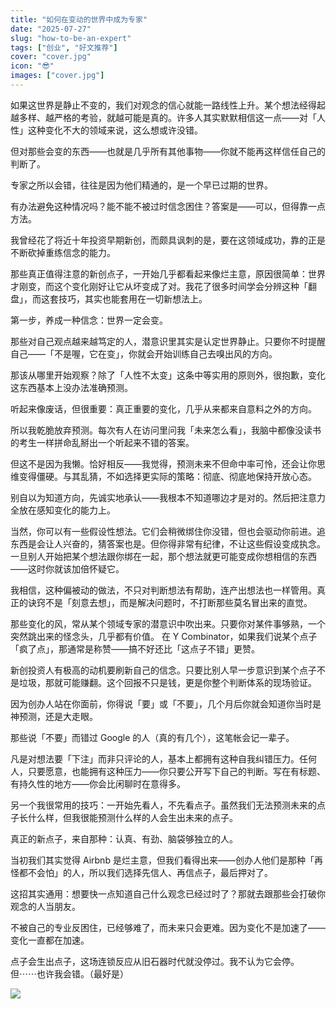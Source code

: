 ```yaml
---
title: "如何在变动的世界中成为专家"
date: "2025-07-27"
slug: "how-to-be-an-expert"
tags: ["创业", "好文推荐"]
cover: "cover.jpg"
icon: "😎"
images: ["cover.jpg"]
---
```

如果这世界是静止不变的，我们对观念的信心就能一路线性上升。某个想法经得起越多样、越严格的考验，就越可能是真的。许多人其实默默相信这一点——对「人性」这种变化不大的领域来说，这么想或许没错。



但对那些会变的东西——也就是几乎所有其他事物——你就不能再这样信任自己的判断了。



专家之所以会错，往往是因为他们精通的，是一个早已过期的世界。



有办法避免这种情况吗？能不能不被过时信念困住？答案是——可以，但得靠一点方法。



我曾经花了将近十年投资早期新创，而颇具讽刺的是，要在这领域成功，靠的正是不断砍掉重练信念的能力。



那些真正值得注意的新创点子，一开始几乎都看起来像烂主意，原因很简单：世界才刚变，而这个变化刚好让它从坏变成了对。我花了很多时间学会分辨这种「翻盘」，而这套技巧，其实也能套用在一切新想法上。



第一步，养成一种信念：世界一定会变。



那些对自己观点越来越笃定的人，潜意识里其实是认定世界静止。只要你不时提醒自己——「不是喔，它在变」，你就会开始训练自己去嗅出风的方向。



那该从哪里开始观察？除了「人性不太变」这条中等实用的原则外，很抱歉，变化这东西基本上没办法准确预测。



听起来像废话，但很重要：真正重要的变化，几乎从来都来自意料之外的方向。



所以我乾脆放弃预测。每次有人在访问里问我「未来怎么看」，我脑中都像没读书的考生一样拼命乱掰出一个听起来不错的答案。



但这不是因为我懒。恰好相反——我觉得，预测未来不但命中率可怜，还会让你思维变得僵硬。与其乱猜，不如选择更实际的策略：彻底、彻底地保持开放心态。



别自以为知道方向，先诚实地承认——我根本不知道哪边才是对的。然后把注意力全放在感知变化的能力上。



当然，你可以有一些假设性想法。它们会稍微绑住你没错，但也会驱动你前进。追东西是会让人兴奋的，猜答案也是。但你得非常有纪律，不让这些假设变成执念。
一旦别人开始把某个想法跟你绑在一起，那个想法就更可能变成你想相信的东西——这时你就该加倍怀疑它。



我相信，这种偏被动的做法，不只对判断想法有帮助，连产出想法也一样管用。真正的诀窍不是「刻意去想」，而是解决问题时，不打断那些莫名冒出来的直觉。



那些变化的风，常从某个领域专家的潜意识中吹出来。只要你对某件事够熟，一个突然跳出来的怪念头，几乎都有价值。
在 Y Combinator，如果我们说某个点子「疯了点」，那通常是称赞——搞不好还比「这点子不错」更赞。



新创投资人有极高的动机要刷新自己的信念。只要比别人早一步意识到某个点子不是垃圾，那就可能赚翻。这个回报不只是钱，更是你整个判断体系的现场验证。



因为创办人站在你面前，你得说「要」或「不要」，几个月后你就会知道你当时是神预测，还是大走眼。



那些说「不要」而错过 Google 的人（真的有几个），这笔帐会记一辈子。



凡是对想法要「下注」而非只评论的人，基本上都拥有这种自我纠错压力。任何人，只要愿意，也能拥有这种压力——你只要公开写下自己的判断。写在有标题、有持久性的地方——你会比闲聊时在意得多。



另一个我很常用的技巧：一开始先看人，不先看点子。虽然我们无法预测未来的点子长什么样，但我很能预测什么样的人会生出未来的点子。



真正的新点子，来自那种：认真、有劲、脑袋够独立的人。



当初我们其实觉得 Airbnb 是烂主意，但我们看得出来——创办人他们是那种「再怪都不会怕」的人，所以我们选择先信人、再信点子，最后押对了。



这招其实通用：想要快一点知道自己什么观念已经过时了？那就去跟那些会打破你观念的人当朋友。



不被自己的专业反困住，已经够难了，而未来只会更难。因为变化不是加速了——变化一直都在加速。



点子会生出点子，这场连锁反应从旧石器时代就没停过。我不认为它会停。
但⋯⋯也许我会错。（最好是）




![](https://prod-files-secure.s3.us-west-2.amazonaws.com/112d0858-5090-4d34-a606-b75eb8d65fd2/46476355-9cf3-4e99-9b7a-3531bc426380/1000202064.png?X-Amz-Algorithm=AWS4-HMAC-SHA256&X-Amz-Content-Sha256=UNSIGNED-PAYLOAD&X-Amz-Credential=ASIAZI2LB4663GBDXFNS%2F20251028%2Fus-west-2%2Fs3%2Faws4_request&X-Amz-Date=20251028T192815Z&X-Amz-Expires=3600&X-Amz-Security-Token=IQoJb3JpZ2luX2VjEAsaCXVzLXdlc3QtMiJGMEQCIDBWbwHbR6XTx2IUPCErSJamGcJLZwXHaRq2yCsGPwSEAiA%2FRXeM4j0lD8zz5yagRBoqVrRC6wZfv3O1nfOmeYvlzyqIBAjE%2F%2F%2F%2F%2F%2F%2F%2F%2F%2F8BEAAaDDYzNzQyMzE4MzgwNSIMdyTtZ1azE8yIfbRLKtwDnG1%2Bt1PMxyqH8yB4o5XuqgxqV0UAeU4LJ9lNDWP1lwU%2FjH63u4OyZl%2BDwlVyfttqnNCA8iGvtHwSOtWQJlyvJ7Alw7rSRqEA5zSXmh2nIcyp13u3qVOU8CUXlDxlc46vp4b%2Fq2APNBuFaPkxbioRvf%2BmeD2GJoFMf%2FE5N1UYljzQ3pjQyhxGRhhTzypLxvWVvYySJJq2WPG7Rx2EEjPgK1JyQWAvIO5TklM0xkVp6Urync1NXWPx6VR0hphBUk%2F6HxkCfkhMC9cwEv3TigmUr1VpBJV4IHX4mTcduXZcjOgbySsD8gqFbwCN3QhJPvh4dTVGdUMZiqzmYV7AiBCSbkIMD5sTCzrIXKDkTJlG9oz1B7fr0kwXE3Tnq%2FQ2fzuAoSlafLroGsPtdRlmnbvl9z4iKp4j7nNifMhMWudtCu46SZ7SEirrJa8UqIjjeOfiftoLRbPzuj10lI2wotwy6dUYmsbOHaVrDUqx1g4K8n0G678pxpj0UeS3ab7aVYTntkaQCDYPm9y8qWbF6DFIGP468F7wSA99EeqH33tasp7G2YXR9pkb9O7k35k6CsE3t15McIDWoCn%2BPUGn4EHrnn0tcQ5f26sJ6NlW1xOg60G3BzklMri01l%2Fktaww4peEyAY6pgGruoPSk3njpIfPKBWumC7J%2B1nJf%2FZhFfXgaZ2VR77vP1f0P3BZo1r%2BYiiia%2FamVM2Eu%2B2G%2Fbz9zSIg2M9NbQcsVKavy%2F0SDj2zFaQUsHUpQURn1YzRD6uqHJ3%2FEMY61Wo2RE0JyIMrRskIjTtUmgU7XeY23ahpA3KciRl7CPycXUI%2FEBquqRYd6M5Cu6h2JjD5dgIOS%2B%2FjXfJrw%2F6T%2FeJmFvfkewWk&X-Amz-Signature=06354791b860d42467776f8b11f97d842eb60f7a8b59c92913252091abb84525&X-Amz-SignedHeaders=host&x-amz-checksum-mode=ENABLED&x-id=GetObject)

